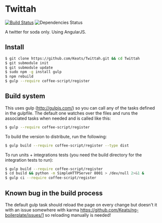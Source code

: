 # Twittah
[![Build Status](https://travis-ci.org/Keats/Twittah.png?branch=master)](https://travis-ci.org/Keats/Twittah)
![Dependencies Status](https://david-dm.org/Keats/Twittah.png)

A twitter for soda only.
Using AngularJS.

## Install
```bash
$ git clone https://github.com/Keats/Twittah.git && cd Twittah
$ git submodule init
$ git submodule update
$ sudo npm -g install gulp
$ npm rebuild
$ gulp --require coffee-script/register
```

## Build system
This uses gulp (http://gulpjs.com/) so you can call any of the tasks defined in the gulpfile.
The default one watches over the files and runs the associated tasks when needed and is called like this:

```bash
$ gulp --require coffee-script/register
```

To build the version to distribute, run the following:
```bash
$ gulp build --require coffee-script/register --type dist
```

To run units + integrations tests (you need the build directory for the integration tests to run):
```bash
$ gulp build --require coffee-script/register
$ cd build && python -m SimpleHTTPServer 8001 > /dev/null 2>&1 &
$ gulp ci --require coffee-script/register
```

## Known bug in the build process
The default gulp task should reload the page on every change but doesn't it with an issue somewhere with karma https://github.com/Keats/ng-boilerplate/issues/1 so reloading manually is needed!


